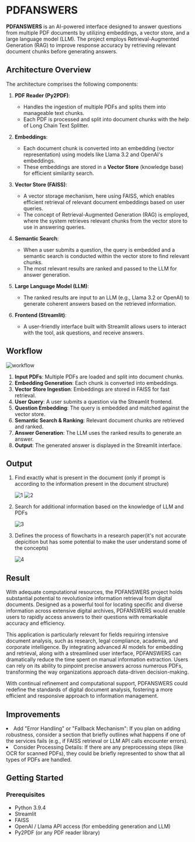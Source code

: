 
# PDFANSWERS
**PDFANSWERS** is an AI-powered interface designed to answer questions from multiple PDF documents by utilizing embeddings, a vector store, and a large language model (LLM). The project employs Retrieval-Augmented Generation (RAG) to improve response accuracy by retrieving relevant document chunks before generating answers.

## Architecture Overview

The architecture comprises the following components:

1. **PDF Reader (Py2PDF)**: 
   - Handles the ingestion of multiple PDFs and splits them into manageable text chunks.
   - Each PDF is processed and split into document chunks with the help of Long Chain Text Splitter.

2. **Embeddings**:
   - Each document chunk is converted into an embedding (vector representation) using models like Llama 3.2 and OpenAI's embeddings.
   - These embeddings are stored in a **Vector Store** (knowledge base) for efficient similarity search.

3. **Vector Store (FAISS)**:
   - A vector storage mechanism, here using FAISS, which enables efficient retrieval of relevant document embeddings based on user queries.
   - The concept of Retrieval-Augmented Generation (RAG) is employed, where the system retrieves relevant chunks from the vector store to use in answering queries.

4. **Semantic Search**:
   - When a user submits a question, the query is embedded and a semantic search is conducted within the vector store to find relevant chunks.
   - The most relevant results are ranked and passed to the LLM for answer generation.

5. **Large Language Model (LLM)**:
   - The ranked results are input to an LLM (e.g., Llama 3.2 or OpenAI) to generate coherent answers based on the retrieved information.

6. **Frontend (Streamlit)**:
   - A user-friendly interface built with Streamlit allows users to interact with the tool, ask questions, and receive answers.

## Workflow


![workflow](https://github.com/user-attachments/assets/c94cb17a-cbff-4b09-bab2-1d3074c9ee13)


1. **Input PDFs**: Multiple PDFs are loaded and split into document chunks.
2. **Embedding Generation**: Each chunk is converted into embeddings.
3. **Vector Store Ingestion**: Embeddings are stored in FAISS for fast retrieval.
4. **User Query**: A user submits a question via the Streamlit frontend.
5. **Question Embedding**: The query is embedded and matched against the vector store.
6. **Semantic Search & Ranking**: Relevant document chunks are retrieved and ranked.
7. **Answer Generation**: The LLM uses the ranked results to generate an answer.
8. **Output**: The generated answer is displayed in the Streamlit interface.

## Output 
1. Find exactly what is present in the document (only if prompt is according to the information present in the document structure)
   
   ![1](https://github.com/user-attachments/assets/2368de4e-66a8-48f9-8a6f-5fbb18247baf)
   ![2](https://github.com/user-attachments/assets/4680a00a-f3bc-402c-b89b-f5ed616f97a5)
   
2. Search for additional information based on the knowledge of LLM and PDFs
   
   ![3](https://github.com/user-attachments/assets/4671627f-5a8a-42af-8660-ac74ed77fccc)
   
3. Defines the process of flowcharts in a research paper(it's not accurate depicition but has some potential to make the user understand some of the concepts)
   
   ![4](https://github.com/user-attachments/assets/53f15240-f80e-497b-9cca-fa12e1135f38)

## Result 
With adequate computational resources, the PDFANSWERS project holds substantial potential to revolutionize information retrieval from digital documents. Designed as a powerful tool for locating specific and diverse information across extensive digital archives, PDFANSWERS would enable users to rapidly access answers to their questions with remarkable accuracy and efficiency.

This application is particularly relevant for fields requiring intensive document analysis, such as research, legal compliance, academia, and corporate intelligence. By integrating advanced AI models for embedding and retrieval, along with a streamlined user interface, PDFANSWERS can dramatically reduce the time spent on manual information extraction. Users can rely on its ability to pinpoint precise answers across numerous PDFs, transforming the way organizations approach data-driven decision-making.

With continual refinement and computational support, PDFANSWERS could redefine the standards of digital document analysis, fostering a more efficient and responsive approach to information management.

## Improvements
<li>Add "Error Handling" or "Fallback Mechanism": If you plan on adding robustness, consider a section that briefly outlines what happens if one of the services fails (e.g., if FAISS retrieval or LLM API calls encounter errors).</li>
<li>Consider Processing Details: If there are any preprocessing steps (like OCR for scanned PDFs), they could be briefly represented to show that all types of PDFs are handled.</li>

## Getting Started

### Prerequisites

- Python 3.9.4
- Streamlit
- FAISS
- OpenAI / Llama API access (for embedding generation and LLM)
- Py2PDF (or any PDF reader library)



